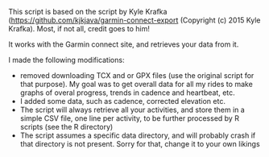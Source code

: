 This script is based on the script by Kyle Krafka (https://github.com/kjkjava/garmin-connect-export (Copyright (c) 2015 Kyle Krafka). Most, if not all, credit goes to him!

It works with the Garmin connect site, and retrieves your data from it.

I made the following modifications:
- removed downloading TCX and or GPX files (use the original script for that purpose). My goal was to get overall data for all my rides to make graphs of overal progress, trends in cadence and heartbeat, etc.
- I added some data, such as cadence, corrected elevation etc.
- The script will always retrieve all your activities, and store them in a simple CSV file, one line per activity, to be further processed by R scripts (see the R directory)
- The script assumes a specific data directory, and will probably crash if that directory is not present. Sorry for that, change it to your own likings


